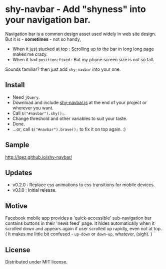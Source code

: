 shy-navbar - Add "shyness" into your navigation bar.
====================================================


Navigation bar is a common design asset used widely in web site design. But it is - **sometimes** - not so handy,

 - When it just stucked at top : Scrolling up to the bar in long long page makes me crazy.
 - When it had `position:fixed` : But my phone screen size is not so tall.

Sounds familiar? then just add `shy-navbar` into your one.


Install
-------

 - Need `jQuery`.
 - Download and include [shy-navbar.js](https://raw.github.com/lqez/shy-navbar/master/shy-navbar.js) at the end of your project or wherever you want.
 - Call `$("#navbar").shy();`.
 - Change threshold and other variables to suit your taste.
 - Done.
 - ...or, call `$("#navbar").brave();` to fix it on top again. :)

Sample
------

<http://lqez.github.io/shy-navbar/>


Updates
-------

 - v0.2.0 : Replace css animations to css transitions for mobile devices.
 - v0.1.0 : Initial release.


Motive
------

Facebook mobile app provides a 'quick-accessible' sub-navigation bar contains buttons in their 'news feed' page.
It hides automatically when it scrolled down and appears again if user scrolled up rapidly, even not at top.
( It makes me little bit confused - `up-down` or `down-up`, whatever, (sigh). ) 


License
-------

Distributed under MIT license.
